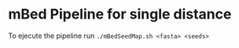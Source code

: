 # mBed Pipeline for single distance

To ejecute the pipeline run ```./mBedSeedMap.sh <fasta> <seeds>```
